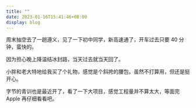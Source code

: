 ```yaml
---
title: ""
date: 2023-01-16T15:41:46+08:00
display: blog
---
```


周末抽空去了一趟遵义，见了一下初中同学，新高速通了，开车过去只要 40 分钟，蛮快的。

因为担心晚上降温结冰封路，当天过去就当天回了。

小胖和老大特地给我买了个礼物，感觉是个斜挎的腰包，虽然不打算用，但还是挺开心。

字节的青训也是最近开了，看了一下大项目，感觉工程量并不算太大，等面完 Apple 再仔细看看吧。

